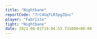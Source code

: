 ```yaml
---
title: "Nightbane"
reportCode: "7rC4GqTLR3pgZQxc"
player: "Fabrïste"
fight: "Nightbane"
date: 2021-08-01T19:04:53.731000+00:00
---
```


